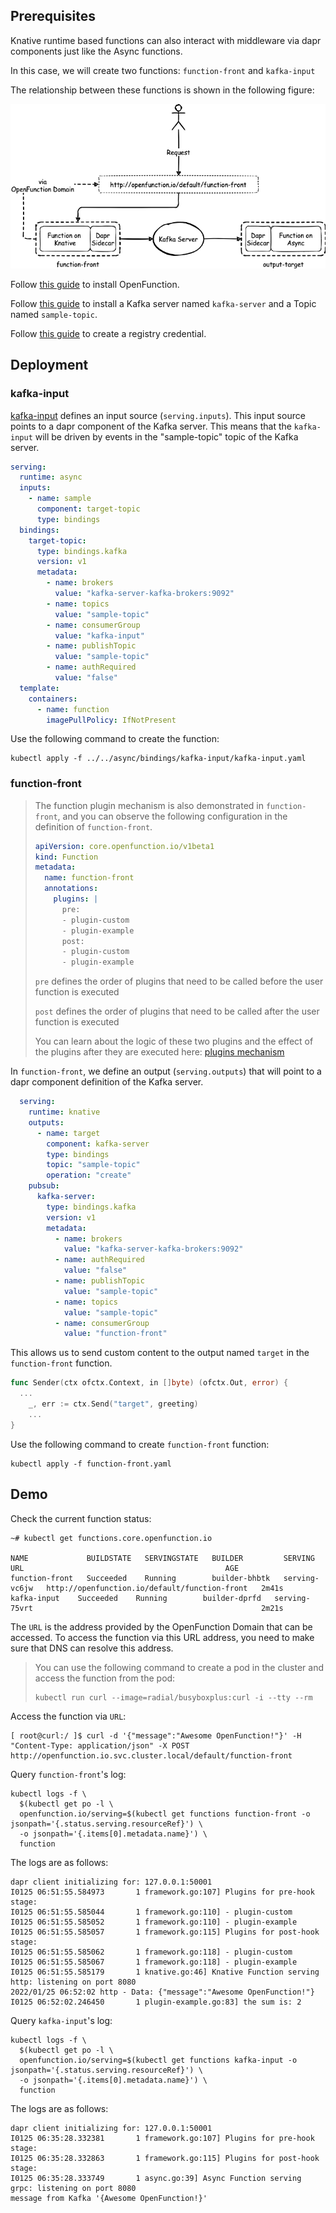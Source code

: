 ## Prerequisites

Knative runtime based functions can also interact with middleware via dapr components just like the Async functions.

In this case, we will create two functions: `function-front` and `kafka-input`

The relationship between these functions is shown in the following figure:

![](../../../images/knative-dapr.png)

Follow [this guide](../../../Prerequisites.md#openfunction) to install OpenFunction.

Follow [this guide](../../../Prerequisites.md#kafka) to install a Kafka server named `kafka-server` and a Topic named `sample-topic`.

Follow [this guide](../../../Prerequisites.md#registry-credential) to create a registry credential.

## Deployment

### kafka-input

[kafka-input](../../async/bindings/kafka-input/kafka-input.yaml) defines an input source (`serving.inputs`). This input source points to a dapr component of the Kafka server. This means that the `kafka-input` will be driven by events in the "sample-topic" topic of the Kafka server.

```yaml
serving:
  runtime: async
  inputs:
    - name: sample
      component: target-topic
      type: bindings
  bindings:
    target-topic:
      type: bindings.kafka
      version: v1
      metadata:
        - name: brokers
          value: "kafka-server-kafka-brokers:9092"
        - name: topics
          value: "sample-topic"
        - name: consumerGroup
          value: "kafka-input"
        - name: publishTopic
          value: "sample-topic"
        - name: authRequired
          value: "false"
  template:
    containers:
      - name: function
        imagePullPolicy: IfNotPresent
```

Use the following command to create the function:

```shell
kubectl apply -f ../../async/bindings/kafka-input/kafka-input.yaml
```

### function-front

> The function plugin mechanism is also demonstrated in `function-front`, and you can observe the following configuration in the definition of `function-front`.
>
> ```yaml
> apiVersion: core.openfunction.io/v1beta1
> kind: Function
> metadata:
>   name: function-front
>   annotations:
>     plugins: |
>       pre:
>       - plugin-custom
>       - plugin-example
>       post:
>       - plugin-custom
>       - plugin-example
> ```
>
> `pre` defines the order of plugins that need to be called before the user function is executed
>
> `post` defines the order of plugins that need to be called after the user function is executed
>
> You can learn about the logic of these two plugins and the effect of the plugins after they are executed here: [plugins mechanism](../../../functions-framework/README.md#plugin-mechanism)
>

In `function-front`, we define an output (`serving.outputs`) that will point to a dapr component definition of the Kafka server.

```yaml
  serving:
    runtime: knative
    outputs:
      - name: target
        component: kafka-server
        type: bindings
        topic: "sample-topic"
        operation: "create"
    pubsub:
      kafka-server:
        type: bindings.kafka
        version: v1
        metadata:
          - name: brokers
            value: "kafka-server-kafka-brokers:9092"
          - name: authRequired
            value: "false"
          - name: publishTopic
            value: "sample-topic"
          - name: topics
            value: "sample-topic"
          - name: consumerGroup
            value: "function-front"
```

This allows us to send custom content to the output named `target` in the `function-front` function.

```go
func Sender(ctx ofctx.Context, in []byte) (ofctx.Out, error) {
  ...
	_, err := ctx.Send("target", greeting)
	...
}

```

Use the following command to create `function-front` function:

```shell
kubectl apply -f function-front.yaml
```

## Demo

Check the current function status:

```shell
~# kubectl get functions.core.openfunction.io

NAME             BUILDSTATE   SERVINGSTATE   BUILDER         SERVING         URL                                             AGE
function-front   Succeeded    Running        builder-bhbtk   serving-vc6jw   http://openfunction.io/default/function-front   2m41s
kafka-input    Succeeded    Running        builder-dprfd   serving-75vrt                                                   2m21s
```

The `URL` is the address provided by the OpenFunction Domain that can be accessed. To access the function via this URL address, you need to make sure that DNS can resolve this address.

> You can use the following command to create a pod in the cluster and access the function from the pod:
>
> ```shell
> kubectl run curl --image=radial/busyboxplus:curl -i --tty --rm
> ```

Access the function via `URL`:

```shell
[ root@curl:/ ]$ curl -d '{"message":"Awesome OpenFunction!"}' -H "Content-Type: application/json" -X POST http://openfunction.io.svc.cluster.local/default/function-front
```

Query `function-front`'s log:

```shell
kubectl logs -f \
  $(kubectl get po -l \
  openfunction.io/serving=$(kubectl get functions function-front -o jsonpath='{.status.serving.resourceRef}') \
  -o jsonpath='{.items[0].metadata.name}') \
  function
```

The logs are as follows:

```shell
dapr client initializing for: 127.0.0.1:50001
I0125 06:51:55.584973       1 framework.go:107] Plugins for pre-hook stage:
I0125 06:51:55.585044       1 framework.go:110] - plugin-custom
I0125 06:51:55.585052       1 framework.go:110] - plugin-example
I0125 06:51:55.585057       1 framework.go:115] Plugins for post-hook stage:
I0125 06:51:55.585062       1 framework.go:118] - plugin-custom
I0125 06:51:55.585067       1 framework.go:118] - plugin-example
I0125 06:51:55.585179       1 knative.go:46] Knative Function serving http: listening on port 8080
2022/01/25 06:52:02 http - Data: {"message":"Awesome OpenFunction!"}
I0125 06:52:02.246450       1 plugin-example.go:83] the sum is: 2
```

Query `kafka-input`'s log:

```shell
kubectl logs -f \
  $(kubectl get po -l \
  openfunction.io/serving=$(kubectl get functions kafka-input -o jsonpath='{.status.serving.resourceRef}') \
  -o jsonpath='{.items[0].metadata.name}') \
  function
```

The logs are as follows:

```shell
dapr client initializing for: 127.0.0.1:50001
I0125 06:35:28.332381       1 framework.go:107] Plugins for pre-hook stage:
I0125 06:35:28.332863       1 framework.go:115] Plugins for post-hook stage:
I0125 06:35:28.333749       1 async.go:39] Async Function serving grpc: listening on port 8080
message from Kafka '{Awesome OpenFunction!}'
```

